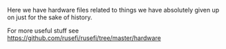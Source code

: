 Here we have hardware files related to things we have absolutely given up on just for the sake of history.

For more useful stuff see https://github.com/rusefi/rusefi/tree/master/hardware